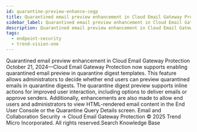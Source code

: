 ```yaml
---
id: quarantine-preview-enhance-cegp
title: Quarantined email preview enhancement in Cloud Email Gateway Protection
sidebar_label: Quarantined email preview enhancement in Cloud Email Gateway Protection
description: Quarantined email preview enhancement in Cloud Email Gateway Protection
tags:
  - endpoint-security
  - trend-vision-one
---
```


 Quarantined email preview enhancement in Cloud Email Gateway Protection October 21, 2024—Cloud Email Gateway Protection now supports enabling quarantined email preview in quarantine digest templates. This feature allows administrators to decide whether end users can preview quarantined emails in quarantine digests. The quarantine digest preview supports inline actions for improved user interaction, including options to deliver emails or approve senders. Additionally, enhancements are also made to allow end users and administrators to view HTML-rendered email content in the End User Console or the Quarantine Query Details screen. Email and Collaboration Security → Cloud Email Gateway Protection © 2025 Trend Micro Incorporated. All rights reserved.Search Knowledge Base